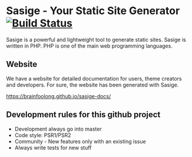 # Sasige - Your Static Site Generator [![Build Status](https://travis-ci.org/brainfoolong/sasige-tests.svg?branch=master)](https://travis-ci.org/brainfoolong/sasige-tests)
Sasige is a powerful and lightweight tool to generate static sites. Sasige is written in PHP. PHP is one of the main web programming languages.

## Website
We have a website for detailed documentation for users, theme creators and developers. For sure, the website has been generated with Sasige.

https://brainfoolong.github.io/sasige-docs/



## Development rules for this github project

* Development always go into master
* Code style: PSR1/PSR2
* Community - New features only with an existing issue
* Always write tests for new stuff